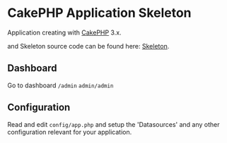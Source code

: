 # CakePHP Application Skeleton

Application creating with [CakePHP](http://cakephp.org) 3.x.

and Skeleton source code can be found here: [Skeleton](http://getskeleton.com/).

## Dashboard

Go to dashboard `/admin`
`admin/admin`

## Configuration

Read and edit `config/app.php` and setup the 'Datasources' and any other
configuration relevant for your application.
